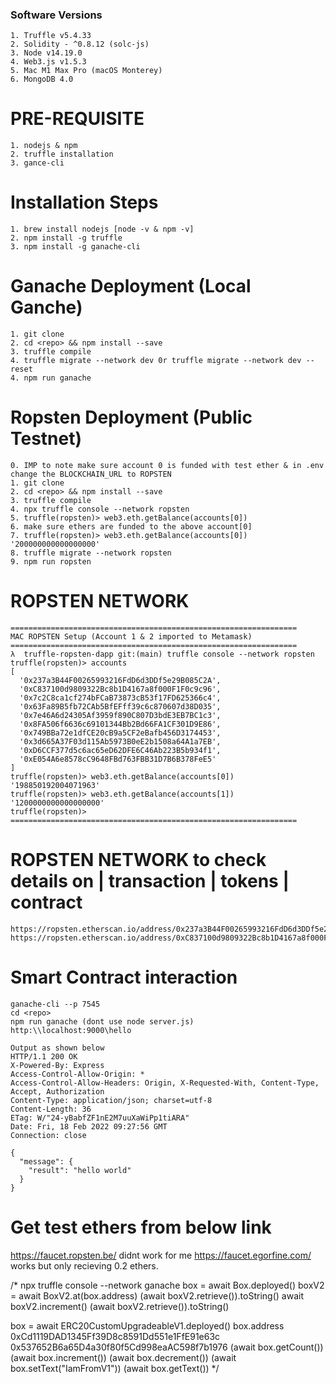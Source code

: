 ### Software Versions
```
1. Truffle v5.4.33
2. Solidity - ^0.8.12 (solc-js)
3. Node v14.19.0
4. Web3.js v1.5.3
5. Mac M1 Max Pro (macOS Monterey)
6. MongoDB 4.0
```


# PRE-REQUISITE
```
1. nodejs & npm
2. truffle installation
3. gance-cli 
```


# Installation Steps
```
1. brew install nodejs [node -v & npm -v]
2. npm install -g truffle
3. npm install -g ganache-cli
```

# Ganache Deployment (Local Ganche)
```
1. git clone 
2. cd <repo> && npm install --save
3. truffle compile
4. truffle migrate --network dev 0r truffle migrate --network dev --reset
4. npm run ganache
```


# Ropsten Deployment (Public Testnet)
```
0. IMP to note make sure account 0 is funded with test ether & in .env change the BLOCKCHAIN_URL to ROPSTEN
1. git clone 
2. cd <repo> && npm install --save
3. truffle compile
4. npx truffle console --network ropsten
5. truffle(ropsten)> web3.eth.getBalance(accounts[0]) 
6. make sure ethers are funded to the above account[0]
7. truffle(ropsten)> web3.eth.getBalance(accounts[0]) '200000000000000000'
8. truffle migrate --network ropsten
9. npm run ropsten
```


<!-- npx mnemonics
npx truffle console --network ropsten
accounts
web3.eth.getBalance(accounts[0]) -->


# ROPSTEN NETWORK
```
================================================================
MAC ROPSTEN Setup (Account 1 & 2 imported to Metamask)
================================================================
λ  truffle-ropsten-dapp git:(main) truffle console --network ropsten
truffle(ropsten)> accounts
[
  '0x237a3B44F00265993216FdD6d3DDf5e29B085C2A',
  '0xC837100d9809322Bc8b1D4167a8f000F1F0c9c96',
  '0x7c2C8ca1cf274bFCaB73873cB53f17FD625366c4',
  '0x63Fa89B5fb72CAb5BfEFff39c6c870607d38D035',
  '0x7e46A6d24305Af3959f890C807D3bdE3EB7BC1c3',
  '0x8FA506f6636c69101344Bb2Bd66FA1CF301D9E86',
  '0x749BBa72e1dfCE20cB9a5CF2eBafb456D3174453',
  '0x3d665A37F03d115Ab5973B0eE2b1508a64A1a7EB',
  '0xD6CCF377d5c6ac65eD62DFE6C46Ab223B5b934f1',
  '0xE054A6e8578cC9648FBd763FBB31D7B6B378FeE5'
]
truffle(ropsten)> web3.eth.getBalance(accounts[0])
'198850192004071963'
truffle(ropsten)> web3.eth.getBalance(accounts[1])
'1200000000000000000'
truffle(ropsten)> 
================================================================
```

# ROPSTEN NETWORK to check details on | transaction | tokens | contract 
```
https://ropsten.etherscan.io/address/0x237a3B44F00265993216FdD6d3DDf5e29B085C2A
https://ropsten.etherscan.io/address/0xC837100d9809322Bc8b1D4167a8f000F1F0c9c96

```

# Smart Contract interaction
```
ganache-cli --p 7545
cd <repo>
npm run ganache (dont use node server.js)
http:\\localhost:9000\hello

Output as shown below
HTTP/1.1 200 OK
X-Powered-By: Express
Access-Control-Allow-Origin: *
Access-Control-Allow-Headers: Origin, X-Requested-With, Content-Type, Accept, Authorization
Content-Type: application/json; charset=utf-8
Content-Length: 36
ETag: W/"24-yBabfZF1nE2M7uuXaWiPp1tiARA"
Date: Fri, 18 Feb 2022 09:27:56 GMT
Connection: close

{
  "message": {
    "result": "hello world"
  }
}

```


# Get test ethers from below link
https://faucet.ropsten.be/ didnt work for me
https://faucet.egorfine.com/  works but only recieving 0.2 ethers.


/*
npx truffle console --network ganache
box = await Box.deployed()
 boxV2 = await BoxV2.at(box.address)
(await boxV2.retrieve()).toString()
await boxV2.increment()
(await boxV2.retrieve()).toString()

box = await ERC20CustomUpgradeableV1.deployed()
box.address
0xCd1119DAD1345Ff39D8c8591Dd551e1FfE91e63c
0x537652B6a65D4a30f80f5Cd998eaAC598f7b1976
(await box.getCount())
(await box.increment())
(await box.decrement())
(await box.setText("IamFromV1"))
(await box.getText())
*/ 

